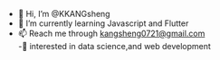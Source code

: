 - 👋 Hi, I’m @KKANGsheng
- 🌱 I’m currently learning Javascript and Flutter
- 📫 Reach me through kangsheng0721@gmail.com <br>
-:muscle: interested in data science,and web development

<!---
KKANGsheng/KKANGsheng is a ✨ special ✨ repository because its `README.md` (this file) appears on your GitHub profile.
You can click the Preview link to take a look at your changes.
--->
